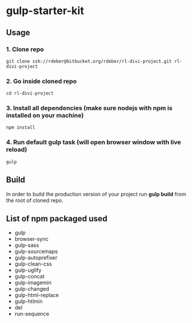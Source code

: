 # gulp-starter-kit

## Usage

### 1. Clone repo
```
git clone ssh://rdeber@bitbucket.org/rdeber/rl-divi-project.git rl-divi-project
```

### 2. Go inside cloned repo
```
cd rl-divi-project
```

### 3. Install all dependencies (make sure nodejs with npm is installed on your machine)
```
npm install
```

### 4. Run default gulp task (will open browser window with live reload)
```
gulp
```

## Build

In order to build the production version of your project run __gulp build__ from the root of cloned repo.

## List of npm packaged used

- gulp
- browser-sync
- gulp-sass
- gulp-sourcemaps
- gulp-autoprefixer
- gulp-clean-css
- gulp-uglify
- gulp-concat
- gulp-imagemin
- gulp-changed
- gulp-html-replace
- gulp-htlmin
- del
- run-sequence

